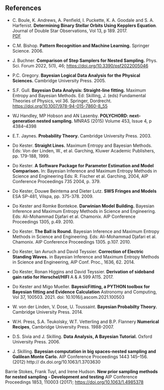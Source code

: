 
## References

<a name="boule"></a>  
+ C. Boule, K. Andrews, A. Penfield, I. Puckette, K. A. Goodale and 
S. A. Harfenist. **Determining Binary Stellar Orbits Using Kepplers Equation**.
Journal of Double Star Observations, Vol 13, p 189. 2017.<br>
[PDF](http://www.jdso.org/volume13/number2/Harfenist_189-199.pdf)

<a name="bischop"></a>  
+ C.M. Bishop. **Pattern Recognition and Machine Learning.**
Springer Science. 2006.<br>

<a name=buchner></a>
+ J. Buchner. 
**Comparison of Step Samplers for Nested Sampling.**
Phys. Sci. Forum 2022, 5(1), 46; https://doi.org/10.3390/psf2022005046<br>

<a name="gregory"></a>  
+ P.C. Gregory. **Bayesian Logical Data Analysis for the Physical Sciences.**
Cambridge University Press. 2005.<br>

<a name="gull"></a>
+ S.F. Gull. **Bayesian Data Analysis: Straight-line fitting.** 
Maximum Entropy and Bayesian Methods. Ed: Skilling, J. (eds) 
Fundamental Theories of Physics, vol 36. Springer, Dordrecht. 
https://doi.org/10.1007/978-94-015-7860-8_55

<a name="handley"></a>
+ WJ Handley, MP Hobson and AN Lasenby.
**POLYCHORD: next-generation nested sampling.**
MNRAS (2015) Volume 453, Issue 4, p 4384–4398

<a name="jaynes"></a>  
+ E.T. Jaynes. **Probability Theory.**
Cambridge University Press. 2003.<br>

<a name="kester1"></a>  
+ Do Kester. **Straight Lines.**
Maximum Entropy and Bayesian Methods. Eds: Von der Linden, W., et al.
Garching, Kluwer Academic Publishers, pp. 179-188, 1999.<br>

<a name="kester2"></a>  
+ Do Kester. **A Software Package for Parameter Estimation and Model Comparison.**
In: Bayesian Inference and Maximum Entropy Methods in Science and Engineering
Eds: R. Fischer et al.
Garching, 2004, AIP Conference Proceedings 735 2004, p. 379.<br>

<a name="kester3"></a>  
+ Do Kester, Douwe Beintema and Dieter Lutz. 
**SWS Fringes and Models**
ESA SP-481, Vilspa, pp. 375-378. 2009.<br>

<a name="kester4"></a>  
+ Do Kester and Romke Bontekoe.
**Darwinian Model Building.**
Bayesian Inference and Maximum Entropy Methods in Science and Engineering.
Eds: Ali-Mohammad Djafari et al. Chamonix. 
AIP Conference Proceedings 1305, p.49. 2010.<br>

<a name="kester5"></a>  
+ Do Kester.
**The Ball is Round.**
Bayesian Inference and Maximum Entropy Methods in Science and Engineering.
Eds: Ali-Mohammad Djafari et al. Chamonix.
AIP Conference Proceedings 1305. p.107. 2010.<br>

<a name="kester6"></a>  
+ Do Kester, Ian Avruch and David Teyssier. 
**Correction of Electric Standing Waves.** 
in Bayesian Inference and Maximum Entropy Methods in Science and Engineering,
AIP Conf. Proc., 1636, 62. 2014.<br>

<a name="kester7"></a>  
+ Do Kester, Ronan Higgins and David Teyssier.
**Derivation of sideband gain ratio for Herschel/HIFI**
A &amp; A 599 A115. 2017.<br>

<a name="kester8"></a>  
+ Do Kester and Migo Mueller.
**BayesicFitting, a PYTHON toolbox for Bayesian fitting and Evidence Calculation**
Astronomy and Computing, Vol 37, 100503. 2021. doi: 10.1016/j.ascom.2021.100503<br>

<a name="linden"></a>  
+ W. von der Linden, V. Dose, U. Toussaint. 
**Bayesian Probabilty Theory.** 
Cambridge University Press. 2014.<br>

<a name="press"></a>
+ W.H. Press, S.A. Teukolsky, W.T. Vetterling and B.P. Flannery
**Numerical Recipes**,
Cambridge University Press. 1988-2007. <br>

<a name="sivia"></a>
+ D.S. Sivia and J. Skilling. 
**Data Analysis, A Bayesian Tutorial.** 
Oxford University Press. 2006.<br>

<a name="skilling1"></a>
+ J. Skilling.
**Bayesian computation in big spaces-nested sampling and Galilean Monte Carlo.**
AIP Conference Proceedings 1443 145–156. (2012)
http:// dx.doi.org/10.1063/1.3703630<br>

<a name="stokes"></a>
Barrie Stokes, Frank Tuyl, and Irene Hudson.
**New prior sampling methods for nested sampling - Development and testing**
AIP Conference Proceedings 1853, 110003 (2017); 
https://doi.org/10.1063/1.4985378<br>

